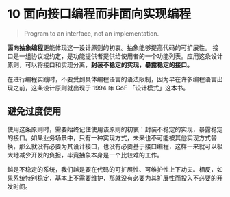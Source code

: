 # 10 面向接口编程而非面向实现编程

> Program to an interface, not an implementation.

**面向抽象编程**更能体现这一设计原则的初衷。抽象能够提高代码的可扩展性。 
接口是一组协议或约定，是功能提供者提供给使用者的一个功能列表。应用这条设计原则，可以将接口和实现分离，**封装不稳定的实现，暴露稳定的接口。**

在进行编程实践时，不要受到具体编程语言的语法限制，因为早在许多编程语言出现之前，这条设计原则就出现于 1994 年 GoF 「设计模式」这本书。

## 避免过度使用

使用这条原则时，需要始终记住使用该原则的初衷：封装不稳定的实现，暴露稳定的接口。如果业务场景中，只有一种实现方式，未来也不可能被其他实现方式替换，那么就没有必要为其设计接口，也没有必要基于接口编程，这样一来就可以极大地减少开发的负担，毕竟抽象本身是一个比较难的工作。

越是不稳定的系统，我们越是要在代码的可扩展性、可维护性上下功夫。相反，如果系统特别稳定，基本上不需要维护，那就没有必要为其扩展性而投入不必要的开发时间。
